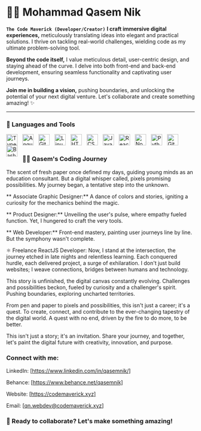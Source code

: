 # 🏄‍♂️ Mohammad Qasem Nik

**`The Code Maverick (Developer/Creator)`**
**I craft immersive digital experiences,** meticulously translating ideas into elegant and practical solutions. I thrive on tackling real-world challenges, wielding code as my ultimate problem-solving tool. 

**Beyond the code itself,** I value meticulous detail, user-centric design, and staying ahead of the curve. I delve into both front-end and back-end development, ensuring seamless functionality and captivating user journeys. 

**Join me in building a vision,** pushing boundaries, and unlocking the potential of your next digital venture. Let's collaborate and create something amazing! ✨

---

### 🧰 Languages and Tools
<!-- 
<img align="left" alt="Java" width="30px" style="padding-right:10px;" src="https://cdn.jsdelivr.net/gh/devicons/devicon/icons/java/java-original.svg"/> -->
<!-- <img align="left" alt="Spring" width="30px" style="padding-right:10px;" src="https://cdn.jsdelivr.net/gh/devicons/devicon/icons/spring/spring-original.svg" /> -->
<!-- <img align="left" alt="C++" width="30px" style="padding-right:10px;" src="https://cdn.jsdelivr.net/gh/devicons/devicon/icons/cplusplus/cplusplus-line.svg" /> -->
<!-- <img align="left" alt="Gradle" width="30px" style="padding-right:10px;" src="https://cdn.jsdelivr.net/gh/devicons/devicon/icons/gradle/gradle-plain.svg" /> -->
<img align="left" alt="TypeScript" width="30px" style="padding-right:10px;" src="https://cdn.jsdelivr.net/gh/devicons/devicon/icons/typescript/typescript-plain.svg" />
<img align="left" alt="Angular" width="30px" style="padding-right:10px;" src="https://cdn.jsdelivr.net/gh/devicons/devicon/icons/angularjs/angularjs-plain.svg" />
<img align="left" alt="Git" width="30px" style="padding-right:10px;" src="https://cdn.jsdelivr.net/gh/devicons/devicon/icons/git/git-original.svg" />
<img align="left" alt="Linux" width="30px" style="padding-right:10px;" src="https://cdn.jsdelivr.net/gh/devicons/devicon/icons/linux/linux-original.svg" />
<img align="left" alt="HTML" width="30px" style="padding-right:10px;" src="https://cdn.jsdelivr.net/gh/devicons/devicon/icons/html5/html5-plain.svg" />
<img align="left" alt="CSS" width="30px" style="padding-right:10px;" src="https://cdn.jsdelivr.net/gh/devicons/devicon/icons/css3/css3-plain.svg" />
<img align="left" alt="JavaScript" width="30px" style="padding-right:10px;" src="https://cdn.jsdelivr.net/gh/devicons/devicon/icons/javascript/javascript-plain.svg" />
<img align="left" alt="React" width="30px" style="padding-right:10px;" src="https://cdn.jsdelivr.net/gh/devicons/devicon/icons/react/react-original.svg" />
<img align="left" alt="NodeJS" width="30px" style="padding-right:10px;" src="https://cdn.jsdelivr.net/gh/devicons/devicon/icons/nodejs/nodejs-original.svg" />
<img align="left" alt="Python" width="30px" style="padding-right:10px;" src="https://cdn.jsdelivr.net/gh/devicons/devicon/icons/python/python-plain.svg" />
<img align="left" alt="GitHub" width="30px" style="padding-right:10px;" src="https://cdn.jsdelivr.net/gh/devicons/devicon/icons/github/github-original.svg" />
<img align="left" alt="Bash" width="30px" style="padding-right:10px;" src="https://cdn.jsdelivr.net/gh/devicons/devicon/icons/bash/bash-original.svg" />
<br />

#

 <summary><h3>👨‍💻 Qasem's Coding Journey</h3></summary>
The scent of fresh paper once defined my days, guiding young minds as an education consultant. But a digital whisper called, pixels promising possibilities. My journey began, a tentative step into the unknown.

** Associate Graphic Designer:** A dance of colors and stories, igniting a curiosity for the mechanics behind the magic.

** Product Designer:** Unveiling the user's pulse, where empathy fueled function. Yet, I hungered to craft the very tools.

** Web Developer:** Front-end mastery, painting user journeys line by line. But the symphony wasn't complete.

⚛️ Freelance ReactJS Developer: Now, I stand at the intersection, the journey etched in late nights and relentless learning. Each conquered hurdle, each delivered project, a surge of exhilaration. I don't just build websites; I weave connections, bridges between humans and technology.

This story is unfinished, the digital canvas constantly evolving. Challenges and possibilities beckon, fueled by curiosity and a challenger's spirit. Pushing boundaries, exploring uncharted territories.

From pen and paper to pixels and possibilities, this isn't just a career; it's a quest. To create, connect, and contribute to the ever-changing tapestry of the digital world. A quest with no end, driven by the fire to do more, to be better.

This isn't just a story; it's an invitation. Share your journey, and together, let's paint the digital future with creativity, innovation, and purpose.

### Connect with me:

LinkedIn: [https://www.linkedin.com/in/qasemnik/]

Behance: [https://www.behance.net/qasemnik]

Website: [https://codemaverick.xyz]

Email: [qn.webdev@codemaverick.xyz]

### 🙂 Ready to collaborate? Let's make something amazing!
